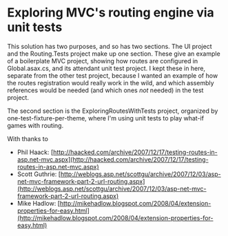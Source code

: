# Exploring MVC's routing engine via unit tests #
This solution has two purposes, and so has two sections. The UI project and the Routing.Tests project make up one section. These give an example of a boilerplate MVC project, showing how routes are configured in Global.asax.cs, and its attendant unit test project. I kept these in here, separate from the other test project, because I wanted an example of how the routes registration would really work in the wild, and which assembly references would be needed (and which ones _not_ needed) in the test project.

The second section is the ExploringRoutesWithTests project, organized by one-test-fixture-per-theme, where I'm using unit tests to play what-if games with routing.

With thanks to

 * Phil Haack: [http://haacked.com/archive/2007/12/17/testing-routes-in-asp.net-mvc.aspx](http://haacked.com/archive/2007/12/17/testing-routes-in-asp.net-mvc.aspx)
 * Scott Guthrie: [http://weblogs.asp.net/scottgu/archive/2007/12/03/asp-net-mvc-framework-part-2-url-routing.aspx](http://weblogs.asp.net/scottgu/archive/2007/12/03/asp-net-mvc-framework-part-2-url-routing.aspx)
 * Mike Hadlow: [http://mikehadlow.blogspot.com/2008/04/extension-properties-for-easy.html](http://mikehadlow.blogspot.com/2008/04/extension-properties-for-easy.html)

